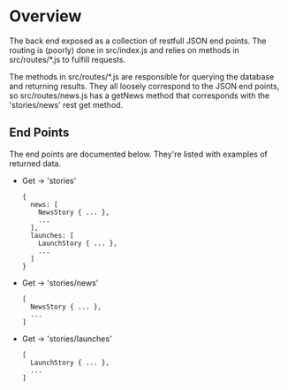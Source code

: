 Overview
========

The back end exposed as a collection of restfull JSON end points. The routing is (poorly) done in src/index.js and relies on methods in src/routes/\*.js to fulfill requests.

The methods in src/routes/\*.js are responsible for querying the database and returning results. They all loosely correspond to the JSON end points, so src/routes/news.js has a getNews method that corresponds with the 'stories/news' rest get method.

End Points
----------

The end points are documented below. They're listed with examples of returned data.

  - Get -> 'stories'
    ```
    {
      news: [
        NewsStory { ... },
        ...
      ],
      launches: [
        LaunchStory { ... },
        ...
      ]
    }
    ```
  - Get -> 'stories/news'
    ```
    [
      NewsStory { ... },
      ...
    ]
    ```
  - Get -> 'stories/launches'
    ```
    [
      LaunchStory { ... },
      ...
    ]
    ```
